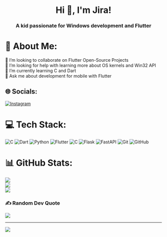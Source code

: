 <h1 align="center">Hi 👋, I'm Jira!</h1>
<h3 align="center">A kid passionate for Windows development and Flutter</h3>

# 💫 About Me:
👯 I’m looking to collaborate on Flutter Open-Source Projects<br>🤝 I’m looking for help with learning more about OS kernels and Win32 API<br>🌱 I’m currently learning C and Dart<br>💬 Ask me about development for mobile with Flutter


## 🌐 Socials:
[![Instagram](https://img.shields.io/badge/Instagram-%23E4405F.svg?logo=Instagram&logoColor=white)](https://instagram.com/foxiesmirage) 

# 💻 Tech Stack:
![C](https://img.shields.io/badge/c-%2300599C.svg?style=flat-square&logo=c&logoColor=white) ![Dart](https://img.shields.io/badge/dart-%230175C2.svg?style=flat-square&logo=dart&logoColor=white) ![Python](https://img.shields.io/badge/python-3670A0?style=flat-square&logo=python&logoColor=ffdd54) ![Flutter](https://img.shields.io/badge/Flutter-%2302569B.svg?style=flat-square&logo=Flutter&logoColor=white) ![C](https://img.shields.io/badge/c-%2300599C.svg?style=flat-square&logo=c&logoColor=white) ![Flask](https://img.shields.io/badge/flask-%23000.svg?style=flat-square&logo=flask&logoColor=white) ![FastAPI](https://img.shields.io/badge/FastAPI-005571?style=flat-square&logo=fastapi) ![Git](https://img.shields.io/badge/git-%23F05033.svg?style=flat-square&logo=git&logoColor=white) ![GitHub](https://img.shields.io/badge/github-%23121011.svg?style=flat-square&logo=github&logoColor=white)
# 📊 GitHub Stats:
![](https://github-readme-stats.vercel.app/api?username=jirafox&theme=gruvbox&hide_border=false&include_all_commits=true&count_private=true)<br/>
![](https://github-readme-streak-stats.herokuapp.com/?user=jirafox&theme=gruvbox&hide_border=false)<br/>
![](https://github-readme-stats.vercel.app/api/top-langs/?username=jirafox&theme=gruvbox&hide_border=false&include_all_commits=true&count_private=true&layout=compact)

### ✍️ Random Dev Quote
![](https://quotes-github-readme.vercel.app/api?type=horizontal&theme=gruvbox)

---
[![](https://visitcount.itsvg.in/api?id=jirafox&icon=2&color=7)](https://visitcount.itsvg.in)

<!-- Proudly created with GPRM ( https://gprm.itsvg.in ) -->
